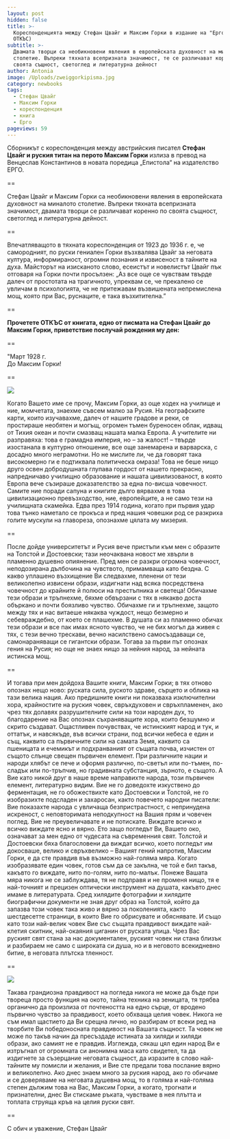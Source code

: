 ```yaml
---
layout: post
hidden: false
title: >-
  Кореспонденцията между Стефан Цвайг и Максим Горки в издание на "Ерго" (плюс
  ОТКЪС)
subtitle: >-
  Двамата творци са необикновени явления в европейската духовност на миналото
  столетие. Въпреки тяхната всепризната значимост, те се различават коренно по
  своята същност, светоглед и литературна дейност
author: Antonia
image: /Uploads/zweiggorkipisma.jpg
category: newbooks
tags:
  - Стефан Цвайг
  - Максим Горки
  - кореспонденция
  - книга
  - Ерго
pageviews: 59
---
```

Сборникът с кореспонденция между австрийския писател **Стефан Цвайг **и руския титан на перото** Максим Горки** излиза в превод на Венцеслав Константинов в новата поредица „Епистола“ на издателство ЕРГО.

\==

Стефан Цвайг и Максим Горки са необикновени явления в европейската духовност на миналото столетие. Въпреки тяхната всепризната значимост, двамата творци се различават коренно по своята същност, светоглед и литературна дейност.

\==

Впечатляващото в тяхната кореспонденция от 1923 до 1936 г. е, че самородният, по руски гениален Горки възхвалява Цвайг за неговата култура, информираност, огромни познания и извисеност в тайните на духа. Майсторът на изисканото слово, есеистът и новелистът Цвайг пък отговаря на Горки почти просълзен: „Аз все още се чувствам твърде далеч от простотата на трагичното, упреквам се, че прекалено се увличам в психологията, че не притежавам възвишената непремислена мощ, която при Вас, руснаците, е така възхитителна.”

\==

**Прочетете ОТКЪС от книгата, едно от писмата на Стефан Цвайг до Максим Горки, приветствие послучай рождения му ден:**

\==

"Март 1928 г.\
До Максим Горки!

\==

![](/Uploads/stefanzweig.jpg)

Когато Вашето име се прочу, Максим Горки, аз още ходех на училище и ние, момчетата, знаехме съвсем малко за Русия. На географските карти, които изучавахме, далеч от нашите градове и реки, се простираше необятен и могъщ, огромен тъмен буреносен облак, идващ от Тихия океан и почти смазващ нашата малка Европа. А учителите ни разправяха: това е грамадна империя, но – за жалост! – твърде изостанала в културно отношение, все още занемарена и варварска, с досадно много неграмотни. Но не мислите ли, че да говорят така високомерно ги е подтиквала политическа омраза! Това не беше нищо друго освен добродушната глупава гордост от нашето прекрасно, напредничаво училищно образование и нашата цивилизованост, в която Европа вече съзираше доказателство за една по-висша човечност. Самите ние поради сапуна и книгите дълго вярвахме в това цивилизационно превъзходство, ние, европейците, а не само тези на училищната скамейка. Едва през 1914 година, когато при първия удар това тънко наметало се прокъса и пред нашия човешки род се разкриха голите мускули на главореза, опознахме цялата му мизерия.

\==

После дойде университетът и Русия вече пристъпи към мен с образите на Толстой и Достоевски; тази неочаквана новост ме хвърли в пламенно душевно опиянение. Пред мен се разкри огромна човечност, неподозирана дълбочина на чувството, примамваща като бездна. С какво уплашено възхищение Ви следвахме, пленени от тези великолепно извисени образи, издигнати над всяка посредствена човечност до крайните й полюси на престъпника и светеца! Обичахме тези образи и тръпнехме, бяхме обвързани с тях в някакво доста объркано и почти боязливо чувство. Обичахме ги и тръпнехме, защото между тях и нас витаеше някаква чуждост, нещо безмерно и себевраждебно, от което се плашехме. В душата си аз пламенно обичах тези образи и все пак имах ясното чувство, че не бих могъл да живея с тях, с тези вечно трескави, вечно насилствено самосъздаващи се, самонараняващи се гигантски образи. Тогава за първи път опознах гения на Русия; но още не знаех нищо за нейния народ, за нейната истинска мощ.

\==

И тогава при мен дойдоха Вашите книги, Максим Горки; в тях отново опознах нещо ново: руската сила, руското здраве, сърцето и облика на тази велика нация. Ако предишните книги ни показваха изключителни хора, крайностите на руския човек, свръхдуховен и свръхпламенен, ако чрез тях долавях разрушителните сили на този народен дух, то благодарение на Вас опознах съхраняващите хора, които безшумно и скрито създават. Ощастливен почувствах, че истинският народ и тук, и оттатък, и навсякъде, във всички страни, под всички небеса е един и същ, каквито са първичните сили на самата Земя, каквито са пшеницата и ечемикът и подхранваният от същата почва, изчистен от същото слънце свещен първичен елемент. При различните нации и народи хлябът се пече и оформя различно, по-светъл или по-тъмен, по-сладък или по-тръпчив, но градивната субстанция, зърното, е същото. А Вие като никой друг в наше време направихте народа, този първичен елемент, литературно видим. Вие не го доведохте изкуствено до ферментация, не го обожествихте като Достоевски и Толстой, не го изобразихте подсладен и захаросан, както повечето народни писатели: Вие показахте народа с увличаща безпристрастност, с непринудена искреност, с неповторимата неподкупност на Вашия прям и човечен поглед. Вие не преувеличавате и не потискате. Виждате всичко и всичко виждате ясно и вярно. Ето защо погледът Ви, Вашето око, означават за мен едно от чудесата на съвременния свят. Толстой и Достоевски бяха благословени да виждат всичко, което погледът им докосваше, велико и свръхвелико – Вашият гений напротив, Максим Горки, е да сте правдив във възможно най-голяма мяра. Когато изобразявате един човек, готов съм да се закълна, че той е бил такъв, какъвто го виждате, нито по-голям, нито по-малък. Понеже Вашата мяра никога не се заблуждава, тя не подправя и не променя нищо, тя е най-точният и прецизен оптически инструмент на душата, какъвто днес имаме в литературата. Сред хилядите фотографии и хилядите биографични документи не зная друг образ на Толстой, който да запазва този човек така живо и вярно за поколенията, както шестдесетте страници, в които Вие го обрисувате и обяснявате. И също като този най-велик човек Вие със същата правдивост виждате най-клетия скитник, най-окаяния циганин от руската улица. Чрез Вас руският свят стана за нас документален, руският човек ни стана близък и разбираем не само с широката си душа, но и в неговото всекидневно битие, в неговата плътска тленност.

\==

![](/Uploads/maximgorky.jpg)

Такава грандиозна правдивост на погледа никога не може да бъде при твореца просто функция на окото, тайна техника на зеницата, тя трябва органично да произлиза от почтеността на едно сърце, от вродено първично чувство за правдивост, което обхваща целия човек. Никога не съм имал щастието да Ви срещна лично, но разбирам от всеки ред на творбите Ви победоносната правдивост на Вашата същност. Та човек не може по такъв начин да пресъздаде истината за хиляди и хиляди образи, ако самият не е правдив. Изглежда, сякаш цял един народ Ви е изтръгнал от огромната си анонимна маса като свидетел, та да издигнете за съзерцание неговата същност, да изразите в слово най-тайните му помисли и желания, и Вие сте предали това послание вярно и великолепно. Ако днес знаем много за руския народ, ако го обичаме и се доверяваме на неговата душевна мощ, то в голяма и най-голяма степен дължим това на Вас, Максим Горки, а когато, трогнати и признателни, днес Ви стискаме ръката, чувстваме в нея плътта и топлата струяща кръв на целия руски свят.

\==

С обич и уважение, Стефан Цвайг
